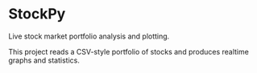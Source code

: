 # StockPy
Live stock market portfolio analysis and plotting. 

This project reads a CSV-style portfolio of stocks and produces realtime graphs and statistics.  

